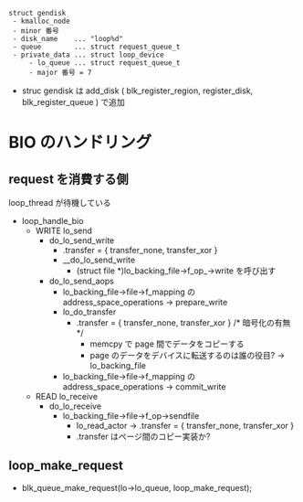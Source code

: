 
```
struct gendisk
 - kmalloc_node
 - minor 番号
 - disk_name    ... "loop%d"
 - queue        ... struct request_queue_t
 - private_data ... struct loop_device
     - lo_queue ... struct request_queue_t
     - major 番号 = 7
```

 * struc gendisk は add_disk ( blk_register_region, register_disk, blk_register_queue ) で追加

# BIO のハンドリング

## request を消費する側

loop_thread が待機している

 * loop_handle_bio 
   * WRITE lo_send
     * do_lo_send_write
        * .transfer = { transfer_none, transfer_xor }
        * __do_lo_send_write
          * (struct file *)lo_backing_file->f_op_->write を呼び出す
     * do_lo_send_aops
       * lo_backing_file->file->f_mapping の address_space_operations -> prepare_write
       * lo_do_transfer
         * .transfer = { transfer_none, transfer_xor } /* 暗号化の有無 */
           * memcpy で page 間でデータをコピーする
           * page のデータをデバイスに転送するのは誰の役目? -> lo_backing_file
       * lo_backing_file->file->f_mapping の address_space_operations -> commit_write
   * READ  lo_receive
     * do_lo_receive
       * lo_backing_file->file->f_op->sendfile
          * lo_read_actor -> .transfer = { transfer_none, transfer_xor }
          * .transfer はページ間のコピー実装か?

## loop_make_request

 * blk_queue_make_request(lo->lo_queue, loop_make_request);